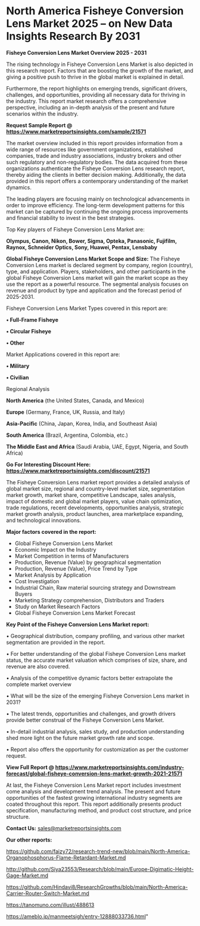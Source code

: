# North America Fisheye Conversion Lens Market 2025 – on New Data Insights Research By 2031

<Strong> Fisheye Conversion Lens Market Overview 2025 - 2031</strong>

The rising technology in Fisheye Conversion Lens Market is also depicted in this research report. Factors that are boosting the growth of the market, and giving a positive push to thrive in the global market is explained in detail.

Furthermore, the report highlights on emerging trends, significant drivers, challenges, and opportunities, providing all necessary data for thriving in the industry. This report market research offers a comprehensive perspective, including an in-depth analysis of the present and future scenarios within the industry.

<strong>Request Sample Report @ <a href=https://www.marketreportsinsights.com/sample/21571>https://www.marketreportsinsights.com/sample/21571</a></strong>

The market overview included in this report provides information from a wide range of resources like government organizations, established companies, trade and industry associations, industry brokers and other such regulatory and non-regulatory bodies. The data acquired from these organizations authenticate the Fisheye Conversion Lens research report, thereby aiding the clients in better decision making. Additionally, the data provided in this report offers a contemporary understanding of the market dynamics.

The leading players are focusing mainly on technological advancements in order to improve efficiency. The long-term development patterns for this market can be captured by continuing the ongoing process improvements and financial stability to invest in the best strategies.

Top Key players of Fisheye Conversion Lens Market are:

<strong>Olympus, Canon, Nikon, Bower, Sigma, Opteka, Panasonic, Fujifilm, Raynox, Schneider Optics, Sony, Huawei, Pentax, Lensbaby</strong>

<strong><b>Global Fisheye Conversion Lens Market Scope and Size:</b></strong>
The Fisheye Conversion Lens market is declared segment by company, region (country), type, and application. Players, stakeholders, and other participants in the global Fisheye Conversion Lens market will gain the market scope as they use the report as a powerful resource. The segmental analysis focuses on revenue and product by type and application and the forecast period of 2025-2031.

Fisheye Conversion Lens Market Types covered in this report are:

<strong>• Full-Frame Fisheye

• Circular Fisheye

• Other</strong>

Market Applications covered in this report are:

<strong>• Military

• Civilian</strong> 

Regional Analysis

<strong>North America</strong> (the United States, Canada, and Mexico)

<strong>Europe</strong> (Germany, France, UK, Russia, and Italy)

<strong>Asia-Pacific</strong> (China, Japan, Korea, India, and Southeast Asia)

<strong>South America</strong> (Brazil, Argentina, Colombia, etc.)

<strong>The Middle East and Africa</strong> (Saudi Arabia, UAE, Egypt, Nigeria, and South Africa)

<strong>Go For Interesting Discount Here: <a href=https://www.marketreportsinsights.com/discount/21571>https://www.marketreportsinsights.com/discount/21571</a></strong>

The Fisheye Conversion Lens market report provides a detailed analysis of global market size, regional and country-level market size, segmentation market growth, market share, competitive Landscape, sales analysis, impact of domestic and global market players, value chain optimization, trade regulations, recent developments, opportunities analysis, strategic market growth analysis, product launches, area marketplace expanding, and technological innovations.

<strong><b>Major factors covered in the report:</b></strong>
<ul>
  <li>Global Fisheye Conversion Lens Market </li>
  <li>Economic Impact on the Industry</li>
  <li>Market Competition in terms of Manufacturers</li>
  <li>Production, Revenue (Value) by geographical segmentation</li>
  <li>Production, Revenue (Value), Price Trend by Type</li>
  <li>Market Analysis by Application</li>
  <li>Cost Investigation</li>
  <li>Industrial Chain, Raw material sourcing strategy and Downstream Buyers</li>
  <li>Marketing Strategy comprehension, Distributors and Traders</li>
  <li>Study on Market Research Factors</li>
  <li>Global Fisheye Conversion Lens Market Forecast</li>
</ul>

<strong><b>Key Point of the Fisheye Conversion Lens Market report:</b></strong>

• Geographical distribution, company profiling, and various other market segmentation are provided in the report.

• For better understanding of the global Fisheye Conversion Lens market status, the accurate market valuation which comprises of size, share, and revenue are also covered.

• Analysis of the competitive dynamic factors better extrapolate the complete market overview

• What will be the size of the emerging Fisheye Conversion Lens market in 2031?

• The latest trends, opportunities and challenges, and growth drivers provide better construal of the Fisheye Conversion Lens Market.

• In-detail industrial analysis, sales study, and production understanding shed more light on the future market growth rate and scope.

• Report also offers the opportunity for customization as per the customer request.

<strong><b>View Full Report @ <a href=https://www.marketreportsinsights.com/industry-forecast/global-fisheye-conversion-lens-market-growth-2021-21571>https://www.marketreportsinsights.com/industry-forecast/global-fisheye-conversion-lens-market-growth-2021-21571</a></b></strong>


At last, the Fisheye Conversion Lens Market report includes investment come analysis and development trend analysis. The present and future opportunities of the fastest growing international industry segments are coated throughout this report. This report additionally presents product specification, manufacturing method, and product cost structure, and price structure.

<strong>Contact Us:</strong>
sales@marketreportsinsights.com

<strong>Our other reports:</strong>

<a href=https://github.com/faizy72/research-trend-new/blob/main/North-America-Organophosphorus-Flame-Retardant-Market.md>https://github.com/faizy72/research-trend-new/blob/main/North-America-Organophosphorus-Flame-Retardant-Market.md</a>

<a href=http://github.com/Siya23553/Research/blob/main/Europe-Digimatic-Height-Gage-Market.md>http://github.com/Siya23553/Research/blob/main/Europe-Digimatic-Height-Gage-Market.md</a>

<a href=https://github.com/Hindavi8/ResearchGrowths/blob/main/North-America-Carrier-Router-Switch-Market.md>https://github.com/Hindavi8/ResearchGrowths/blob/main/North-America-Carrier-Router-Switch-Market.md</a>

<a href=https://tanomuno.com/illust/488613>https://tanomuno.com/illust/488613</a>

<a href=https://ameblo.jp/manmeetsigh/entry-12888033736.html>https://ameblo.jp/manmeetsigh/entry-12888033736.html</a>"
